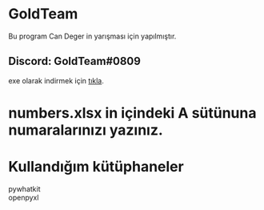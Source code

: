 <h1>GoldTeam</h1>

<p>Bu program Can Deger in yarışması için yapılmıştır.</p>

<h2>Discord: GoldTeam#0809</h2>

<p>exe olarak indirmek için <a href="https://s6.dosya.tc/server4/hdpzrh/Whatsaap_Sender.rar.html"> tıkla</a>.</p>

<h1>numbers.xlsx in içindeki A sütünuna numaralarınızı yazınız.</h1>

<h1>Kullandığım kütüphaneler</h1>

<p>pywhatkit<br>openpyxl</p>
